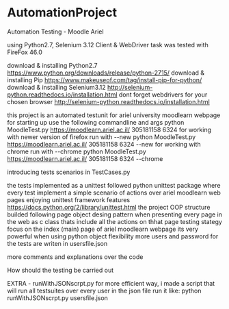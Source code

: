 # AutomationProject
Automation Testing - Moodle Ariel

using Python2.7, Selenium 3.12 Client & WebDriver
task was tested with FireFox 46.0

 download & installing Python2.7
    https://www.python.org/downloads/release/python-2715/
 download & installing Pip
    https://www.makeuseof.com/tag/install-pip-for-python/
 download & installing Selenium3.12
    http://selenium-python.readthedocs.io/installation.html
 dont forget webdrivers for your chosen browser
    http://selenium-python.readthedocs.io/installation.html

this project is an automated testunit for ariel university moodlearn webpage
for starting up use the following commandline and args
    python MoodleTest.py https://moodlearn.ariel.ac.il/ 305181158 6324
for working with newer version of firefox run with --new
    python MoodleTest.py https://moodlearn.ariel.ac.il/ 305181158 6324 --new
for working with chrome run with --chrome
    python MoodleTest.py https://moodlearn.ariel.ac.il/ 305181158 6324 --chrome





introducing tests scenarios in TestCases.py

the tests implemented as a unittest followed python unittest package
where every test implement a simple scenario of actions over ariel moodlearn web pages
enjoying unittest framework features
    https://docs.python.org/2/library/unittest.html
the project OOP structure builded following page object desing pattern
when presenting every page in the web as c class thats include all the actions on thhat page
testing stategy focus on the index (main) page of ariel moodlearn webpage
its very powerful when using python object flexibility
more users and password for the tests are writen in usersfile.json

more comments and explanations over the code

How should the testing be carried out


EXTRA - runWithJSONscrpt.py
for more efficient way,
i made a script that will run all testsuites over every user in the json file
run it like:
python runWithJSONscrpt.py usersfile.json
